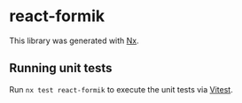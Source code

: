# react-formik

This library was generated with [Nx](https://nx.dev).

## Running unit tests

Run `nx test react-formik` to execute the unit tests via [Vitest](https://vitest.dev/).

